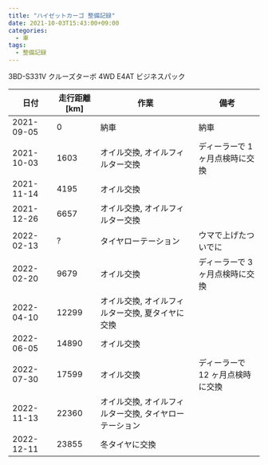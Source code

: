 ```yaml
---
title: "ハイゼットカーゴ 整備記録"
date: 2021-10-03T15:43:00+09:00
categories:
  - 車
tags:
  - 整備記録
---
```


3BD-S331V クルーズターボ 4WD E4AT ビジネスパック

| 日付       | 走行距離[km] | 作業                                                   | 備考                             |
| ---------- | ------------ | ------------------------------------------------------ | -------------------------------- |
| 2021-09-05 | 0            | 納車                                                   | 納車                             |
| 2021-10-03 | 1603         | オイル交換, オイルフィルター交換                       | ディーラーで 1 ヶ月点検時に交換  |
| 2021-11-14 | 4195         | オイル交換                                             |                                  |
| 2021-12-26 | 6657         | オイル交換, オイルフィルター交換                       |                                  |
| 2022-02-13 | ?            | タイヤローテーション                                   | ウマで上げたついでに             |
| 2022-02-20 | 9679         | オイル交換                                             | ディーラーで 3 ヶ月点検時に交換  |
| 2022-04-10 | 12299        | オイル交換, オイルフィルター交換, 夏タイヤに交換       |                                  |
| 2022-06-05 | 14890        | オイル交換                                             |                                  |
| 2022-07-30 | 17599        | オイル交換                                             | ディーラーで 12 ヶ月点検時に交換 |
| 2022-11-13 | 22360        | オイル交換, オイルフィルター交換, タイヤローテーション |                                  |
| 2022-12-11 | 23855        | 冬タイヤに交換                                         |                                  |

<!--more-->

<!--
オイル交換に 必要な物
たまに忘れるので

* オイル (消耗品)
* オイル処理箱 (消耗品)
* オイルフィルター (フィルター交換の場合, 消耗品)
* ウエス (消耗品)
* パーツクリーナー (消耗品)
* ドレンパッキン (消耗品)
* 手袋 (消耗品)
* ゴミ袋 (消耗品)
* 新聞紙
* メガネレンチ
* オイルジョッキ
* オイルフィルターレンチ (フィルター交換の場合)
* ラチェットハンドル (フィルター交換の場合)
* スロープ (タイヤローテーションしない場合)
* ウマ (タイヤローテーションもする場合)
* 低床ジャッキ (タイヤローテーションもする場合)
* トルクレンチ (タイヤローテーションもする場合)

* 車をリフトアップしたときついでに車体下のゴム部品とFFヒーターも点検
* ハイゼットカーゴのドレンボルトの頭は14mm
* ドレンボルトを外す前にフィラーキャップを開ける
* ドレンパッキンはトヨタ用のやつも使える
* オイルフィルターのパッキンにはしっかりとオイルを塗る
* ドレンボルトをしめる時は指でしまらなくなった後1/8回転とちょっとくらい
* オイルを入れおわったらエンジンを動かした後ゲージをチェックしなおす
* 作業後トリップメータとナビの通知機能をリセット
* 翌日にオイルが漏れていないか確認
* オイルをこぼしたら猫砂で吸いとる
* コンクリートについたオイルの染みは 溶剤 + 猫砂で吸いとり、食器用洗剤で洗う。時間がたてば残った染みも目立たなくなる
* 20,000km/年以上でシビアコンディション, 今は19510km/年

-->
